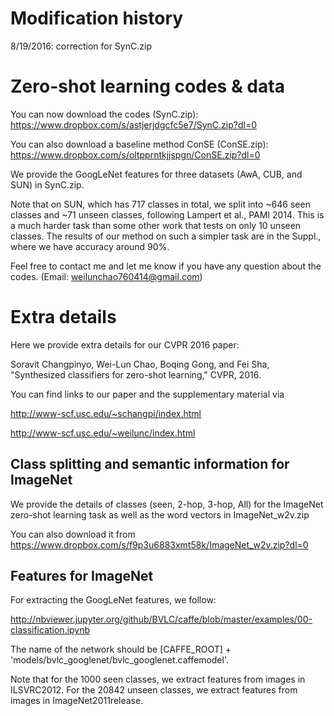 # Modification history
8/19/2016: correction for SynC.zip

# Zero-shot learning codes & data
You can now download the codes (SynC.zip):
https://www.dropbox.com/s/astjerjdgcfc5e7/SynC.zip?dl=0

You can also download a baseline method ConSE (ConSE.zip):
https://www.dropbox.com/s/oltpprntkjjspgn/ConSE.zip?dl=0

We provide the GoogLeNet features for three datasets (AwA, CUB, and SUN) in SynC.zip.

Note that on SUN, which has 717 classes in total, we split into ~646 seen classes and ~71 unseen classes, following Lampert et al., PAMI 2014. This is a much harder task than some other work that tests on only 10 unseen classes. The results of our method on such a simpler task are in the Suppl., where we have accuracy around 90%.

Feel free to contact me and let me know if you have any question about the codes.
(Email: weilunchao760414@gmail.com)

# Extra details
Here we provide extra details for our CVPR 2016 paper:

Soravit Changpinyo, Wei-Lun Chao, Boqing Gong, and Fei Sha, "Synthesized classifiers for zero-shot learning," CVPR, 2016.

You can find links to our paper and the supplementary material via

http://www-scf.usc.edu/~schangpi/index.html

http://www-scf.usc.edu/~weilunc/index.html

## Class splitting and semantic information for ImageNet
We provide the details of classes (seen, 2-hop, 3-hop, All) for the ImageNet zero-shot learning task as well as the word vectors in ImageNet_w2v.zip

You can also download it from https://www.dropbox.com/s/f9p3u6883xmt58k/ImageNet_w2v.zip?dl=0

## Features for ImageNet
For extracting the GoogLeNet features, we follow:

http://nbviewer.jupyter.org/github/BVLC/caffe/blob/master/examples/00-classification.ipynb

The name of the network should be [CAFFE_ROOT] + 'models/bvlc_googlenet/bvlc_googlenet.caffemodel'.

Note that for the 1000 seen classes, we extract features from images in ILSVRC2012. For the 20842 unseen classes, we extract features from images in ImageNet2011release.
